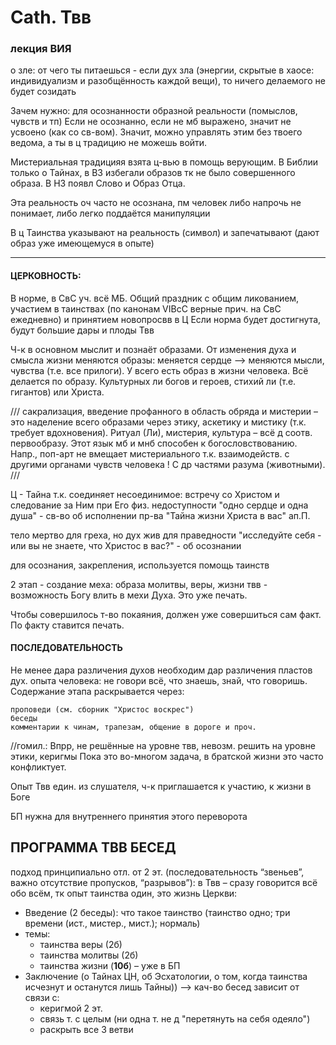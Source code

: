 # Cath. Твв
### лекция ВИЯ
о зле: от чего ты питаешься - если дух зла (энергии, скрытые в хаосе: индивидуализм и разобщённость каждой вещи), то ничего делаемого не будет созидать

Зачем нужно: для осознанности образной реальности (помыслов, чувств и тп)
Если не осознанно, если не мб выражено, значит не усвоено (как со св-вом). Значит, можно управлять этим без твоего ведома, а ты в ц традицию не можешь войти.

Мистериальная традицияя взята ц-вью в помощь верующим. В Библии только о Тайнах, в ВЗ избегали образов тк не было совершенного образа. В НЗ появл Слово и Образ Отца.
 
Эта реальность оч часто не осознана, пм человек либо напрочь не понимает, либо легко поддаётся манипуляции

В ц Таинства указывают на реальность (символ) и запечатывают (дают образ уже имеющемуся в опыте)

---

#### ЦЕРКОВНОСТЬ: 
В норме, в СвС уч. всё МБ. Общий праздник с общим ликованием, участием в таинствах (по канонам VIВсС верные прич. на СвС ежедневно) и принятием новопросвв в Ц
Если норма будет достигнута, будут большие дары и плоды Твв

Ч-к в основном мыслит и познаёт образами. 
От изменения духа и смысла жизни меняются образы: меняется сердце —> меняются мысли, чувства (т.е. все прилоги).
У всего есть образ в жизни человека. Всё делается по образу. Культурных ли богов и героев, стихий ли (т.е. гигантов) или Христа.

/// сакрализация, введение профанного в область обряда и мистерии – это наделение всего образами через этику, аскетику и мистику (т.к. требует вдохновения).
Ритуал (Ли), мистерия, культура – всё д соотв. первообразу. Этот язык мб и мнб способен к богословствованию. Напр., поп-арт не вмещает мистериального т.к. взаимодейств. с другими органами чувств человека !  С др частями разума (животными). ///


Ц - Тайна т.к. соединяет несоединимое:
встречу со Христом и следование за Ним при Его физ. недоступности
"одно сердце и одна душа" - св-во об исполнении пр-ва
"Тайна жизни Христа в вас" ап.П.

тело мертво для греха, но дух жив для праведности
"исследуйте себя - или вы не знаете, что Христос в вас?" - об осознании

для осознания, закрепления, используется помощь таинств

2 этап - создание меха: образа молитвы, веры, жизни
твв - возможность Богу влить в мехи Духа. Это уже печать. 

Чтобы совершилось т-во покаяния, должен уже совершиться сам факт. По факту ставится печать. 


#### ПОСЛЕДОВАТЕЛЬНОСТЬ
Не менее дара различения духов необходим дар различения пластов дух. опыта человека: не говори всё, что знаешь, знай, что говоришь.
Содержание этапа раскрывается через:

    проповеди (см. сборник "Христос воскрес")
    беседы
    комментарии к чинам, трапезам, общение в дороге и проч. 


//гомил.: Впрр, не решённые на уровне твв, невозм. решить на уровне этики, керигмы
Пока это во-многом задача, в братской жизни это часто конфликтует. 

Опыт Твв един. 
из слушателя, ч-к приглашается к участию, 
к жизни в Боге

БП нужна для внутреннего принятия этого переворота

## ПРОГРАММА ТВВ БЕСЕД
подход принципиально отл. от 2 эт. (последовательность “звеньев”, важно отсутствие пропусков, “разрывов”):
в Твв – сразу говорится всё обо всём, тк опыт таинства один, это жизнь Церкви:

* Введение (2 беседы): что такое таинство (таинство одно; три времени (ист., мистер., мист.); нормаль)
* темы:
    * таинства веры (2б)
    * таинства молитвы (2б)
    * таинства жизни (**10б**) – уже в БП
* Заключение (о Тайнах ЦН, об Эсхатологии, о том, когда таинства исчезнут и останутся лишь Тайны))
—> кач-во бесед зависит от связи с:
	* керигмой 2 эт.
	* связь т. с целым (ни одна т. не д "перетянуть на себя одеяло")
	* раскрыть все 3 ветви

